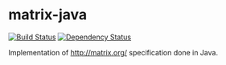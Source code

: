 # matrix-java

[![Build Status](https://travis-ci.org/wateryan/matrix-java.svg?branch=master)](https://travis-ci.org/wateryan/matrix-java)
[![Dependency Status](https://www.versioneye.com/user/projects/56b2931093b95a002ce75b1c/badge.svg)](https://www.versioneye.com/user/projects/56b2931093b95a002ce75b1c)

Implementation of http://matrix.org/ specification done in Java. 
